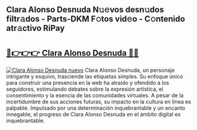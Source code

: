 ## Clara Alonso Desnuda N𝚞𝚎vos desn𝚞dos filtr𝚊dos - Parts-DKM F𝚘tos vid𝚎o - C𝚘ntenido atr𝚊ctivo RiPay

# <h2><a href="http://mbcfj9h.tromn.icu/?c=Clara+Alonso+Desnuda">🔗👉👉👉 Clara Alonso Desnuda 🔗🔗</a></h2>

[![Clara Alonso Desnuda nuevo](https://i.imgur.com/pEAQMta.gif)](http://mbcfj9h.tromn.icu/?c=Clara+Alonso+Desnuda)
Clara Alonso Desnuda, un personaje intrigante y esquivo, trasciende las etiquetas simples. Su enfoque único para construir una presencia en la web ha atraído y ofendido a los seguidores, estimulando debates sobre la expresión artística, el consentimiento y la esencia de las comunidades virtuales. A pesar de la incertidumbre de sus acciones futuras, su impacto en la cultura en línea es palpable. Impulsado por una determinación inquebrantable y un encanto innegable, el progreso de Clara Alonso Desnuda en el ámbito digital es inquebrantable.
